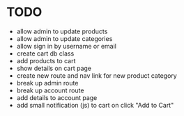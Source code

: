 # TODO

* allow admin to update products
* allow admin to update categories
* allow sign in by username or email
* create cart db class
* add products to cart
* show details on cart page
* create new route and nav link for new product category
* break up admin route
* break up account route
* add details to account page
* add small notification (js) to cart on click "Add to Cart"

